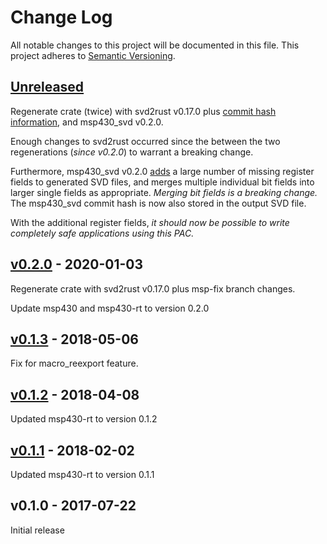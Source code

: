 # Change Log

All notable changes to this project will be documented in this file.
This project adheres to [Semantic Versioning](http://semver.org/).

## [Unreleased]

Regenerate crate (twice) with svd2rust v0.17.0 plus [commit hash information](https://github.com/rust-embedded/svd2rust/pull/439),
and msp430_svd v0.2.0.

Enough changes to svd2rust occurred since the between the two regenerations
(_since v0.2.0_) to warrant a breaking change.

Furthermore, msp430_svd v0.2.0 [adds](https://github.com/pftbest/msp430_svd/tree/master/overrides)
a large number of missing register fields to generated SVD files, and merges
multiple individual bit fields into larger single fields as appropriate.
_Merging bit fields is a breaking change._ The msp430_svd commit hash is now
also stored in the output SVD file.

With the additional register fields, _it should now be possible to write
completely safe applications using this PAC._

## [v0.2.0] - 2020-01-03

Regenerate crate with svd2rust v0.17.0 plus msp-fix branch changes.

Update msp430 and msp430-rt to version 0.2.0

## [v0.1.3] - 2018-05-06

Fix for macro_reexport feature.

## [v0.1.2] - 2018-04-08

Updated msp430-rt to version 0.1.2

## [v0.1.1] - 2018-02-02

Updated msp430-rt to version 0.1.1

## v0.1.0 - 2017-07-22

Initial release

[Unreleased]: https://github.com/pftbest/msp430g2553/compare/v0.2.0...HEAD
[v0.2.0]: https://github.com/pftbest/msp430g2553/compare/v0.1.3...v0.2.0
[v0.1.3]: https://github.com/pftbest/msp430g2553/compare/v0.1.2...v0.1.3
[v0.1.2]: https://github.com/pftbest/msp430g2553/compare/v0.1.1...v0.1.2
[v0.1.1]: https://github.com/pftbest/msp430g2553/compare/v0.1.0...v0.1.1
